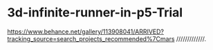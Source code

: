 # 3d-infinite-runner-in-p5-Trial
https://www.behance.net/gallery/113908041/ARRIVED?tracking_source=search_projects_recommended%7Cmars
/////////////.

